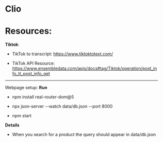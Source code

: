 # Clio



# Resources:

**Tiktok**:
- TikTok to transcript: https://www.tiktoktotext.com/

- TikTok API Resource: https://www.ensembledata.com/apis/docs#tag/Tiktok/operation/post_info_tt_post_info_get


______________________________

Webpage setup:
**Run**
- npm install real-router-dom@5
- npx json-server --watch data/db.json --port 8000

- npm start


**Details**
- When you search for a product the query should appear in  data/db.json
    
